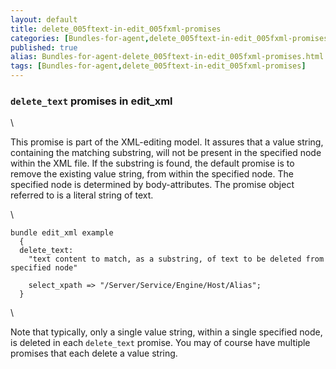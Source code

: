 ```yaml
---
layout: default
title: delete_005ftext-in-edit_005fxml-promises
categories: [Bundles-for-agent,delete_005ftext-in-edit_005fxml-promises]
published: true
alias: Bundles-for-agent-delete_005ftext-in-edit_005fxml-promises.html
tags: [Bundles-for-agent,delete_005ftext-in-edit_005fxml-promises]
---
```


### `delete_text` promises in edit\_xml

\

This promise is part of the XML-editing model. It assures that a value
string, containing the matching substring, will not be present in the
specified node within the XML file. If the substring is found, the
default promise is to remove the existing value string, from within the
specified node. The specified node is determined by body-attributes. The
promise object referred to is a literal string of text.

\

~~~~ {.verbatim}
bundle edit_xml example
  {
  delete_text:
    "text content to match, as a substring, of text to be deleted from specified node"

    select_xpath => "/Server/Service/Engine/Host/Alias";
  }
~~~~

\

Note that typically, only a single value string, within a single
specified node, is deleted in each `delete_text` promise. You may of
course have multiple promises that each delete a value string.
